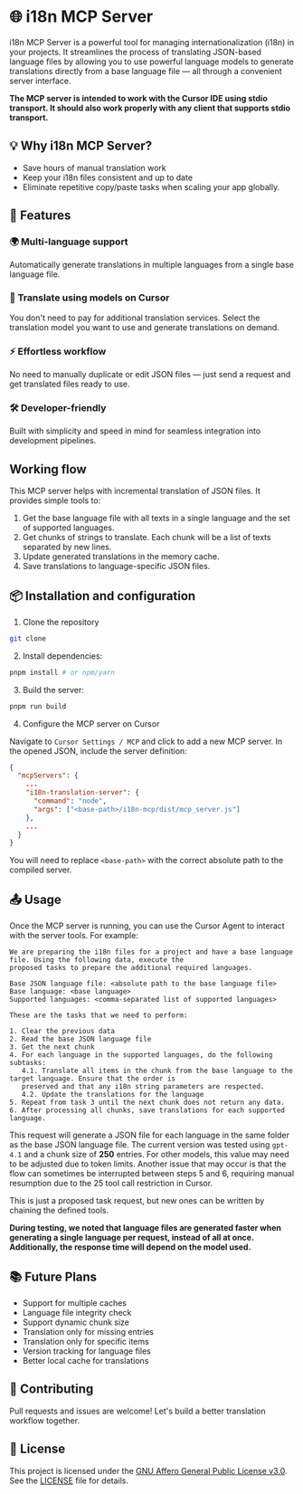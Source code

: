 # 🌐 i18n MCP Server

i18n MCP Server is a powerful tool for managing internationalization (i18n) in your projects. It streamlines the
process of translating JSON-based language files by allowing you to use powerful language models to generate
translations directly from a base language file — all through a convenient server interface.

**The MCP server is intended to work with the Cursor IDE using stdio transport. It should also work properly with any
client that supports stdio transport.**

## 💡 Why i18n MCP Server?

- Save hours of manual translation work
- Keep your i18n files consistent and up to date
- Eliminate repetitive copy/paste tasks when scaling your app globally.

## 🚀 Features

### 🌍 Multi-language support

Automatically generate translations in multiple languages from a single base language file.

### 🤖 Translate using models on Cursor

You don't need to pay for additional translation services. Select the translation model you want to use and generate
translations on demand.

### ⚡ Effortless workflow

No need to manually duplicate or edit JSON files — just send a request and get translated files ready to use.

### 🛠️ Developer-friendly

Built with simplicity and speed in mind for seamless integration into development pipelines.

## Working flow

This MCP server helps with incremental translation of JSON files. It provides simple tools to:

1. Get the base language file with all texts in a single language and the set of supported languages.
2. Get chunks of strings to translate. Each chunk will be a list of texts separated by new lines.
3. Update generated translations in the memory cache.
4. Save translations to language-specific JSON files.

## 📦 Installation and configuration

1. Clone the repository

```bash
git clone
```

2. Install dependencies:

```bash
pnpm install # or npm/yarn
```

3. Build the server:

```bash
pnpm run build
```

4. Configure the MCP server on Cursor

Navigate to `Cursor Settings / MCP` and click to add a new MCP server. In the opened JSON, include the server
definition:

```json
{
  "mcpServers": {
    ...
    "i18n-translation-server": {
      "command": "node",
      "args": ["<base-path>/i18n-mcp/dist/mcp_server.js"]
    },
    ...
  }
}
```

You will need to replace `<base-path>` with the correct absolute path to the compiled server.

## 📤 Usage

Once the MCP server is running, you can use the Cursor Agent to interact with the server tools. For example:

```
We are preparing the i18n files for a project and have a base language file. Using the following data, execute the
proposed tasks to prepare the additional required languages.

Base JSON language file: <absolute path to the base language file>
Base language: <base language>
Supported languages: <comma-separated list of supported languages>

These are the tasks that we need to perform:

1. Clear the previous data
2. Read the base JSON language file
3. Get the next chunk
4. For each language in the supported languages, do the following subtasks:
   4.1. Translate all items in the chunk from the base language to the target language. Ensure that the order is
   preserved and that any i18n string parameters are respected.
   4.2. Update the translations for the language
5. Repeat from task 3 until the next chunk does not return any data.
6. After processing all chunks, save translations for each supported language.
```

This request will generate a JSON file for each language in the same folder as the base JSON language file. The current
version was tested using `gpt-4.1` and a chunk size of **250** entries. For other models, this value may need to be
adjusted due to token limits. Another issue that may occur is that the flow can sometimes be interrupted between steps
5 and 6, requiring manual resumption due to the 25 tool call restriction in Cursor.

This is just a proposed task request, but new ones can be written by chaining the defined tools.

**During testing, we noted that language files are generated faster when generating a single language per request,
instead of all at once. Additionally, the response time will depend on the model used.**

## 📚 Future Plans

- Support for multiple caches
- Language file integrity check
- Support dynamic chunk size
- Translation only for missing entries
- Translation only for specific items
- Version tracking for language files
- Better local cache for translations

## 🙌 Contributing

Pull requests and issues are welcome! Let's build a better translation workflow together.

## 📄 License

This project is licensed under the [GNU Affero General Public License v3.0](LICENSE). See the [LICENSE](LICENSE) file
for details.
